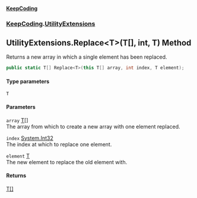 #### [KeepCoding](index.md 'index')
### [KeepCoding](KeepCoding.md 'KeepCoding').[UtilityExtensions](UtilityExtensions.md 'KeepCoding.UtilityExtensions')
## UtilityExtensions.Replace&lt;T&gt;(T[], int, T) Method
Returns a new array in which a single element has been replaced.
```csharp
public static T[] Replace<T>(this T[] array, int index, T element);
```
#### Type parameters
<a name='KeepCoding.UtilityExtensions.Replace.T.(T...int.T).T'></a>
`T`  
  
#### Parameters
<a name='KeepCoding.UtilityExtensions.Replace.T.(T...int.T).array'></a>
`array` [T](UtilityExtensions.Replace.jEBmZ2V0lYOMMbbJQdleaw.md#KeepCoding.UtilityExtensions.Replace.T.(T...int.T).T 'KeepCoding.UtilityExtensions.Replace&lt;T&gt;(T[], int, T).T')[[]](https://docs.microsoft.com/en-us/dotnet/api/System.Array 'System.Array')  
The array from which to create a new array with one element replaced.
  
<a name='KeepCoding.UtilityExtensions.Replace.T.(T...int.T).index'></a>
`index` [System.Int32](https://docs.microsoft.com/en-us/dotnet/api/System.Int32 'System.Int32')  
The index at which to replace one element.
  
<a name='KeepCoding.UtilityExtensions.Replace.T.(T...int.T).element'></a>
`element` [T](UtilityExtensions.Replace.jEBmZ2V0lYOMMbbJQdleaw.md#KeepCoding.UtilityExtensions.Replace.T.(T...int.T).T 'KeepCoding.UtilityExtensions.Replace&lt;T&gt;(T[], int, T).T')  
The new element to replace the old element with.
  
#### Returns
[T](UtilityExtensions.Replace.jEBmZ2V0lYOMMbbJQdleaw.md#KeepCoding.UtilityExtensions.Replace.T.(T...int.T).T 'KeepCoding.UtilityExtensions.Replace&lt;T&gt;(T[], int, T).T')[[]](https://docs.microsoft.com/en-us/dotnet/api/System.Array 'System.Array')  
